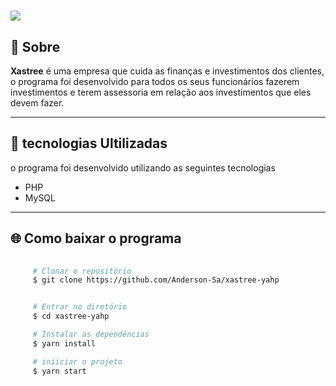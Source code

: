 <h1>
    <img src="https://ik.imagekit.io/f3ek78lyff/XasTree_KEL__pP9D.jpg">
</h1>

## 📄 Sobre

**Xastree** é uma empresa que cuida as finanças e investimentos dos clientes, o programa foi desenvolvido para todos os seus funcionários fazerem investimentos e terem assessoria em relação
aos investimentos que eles devem fazer.

---

## 🚀 tecnologias Ultilizadas

o programa foi desenvolvido  utilizando as seguintes tecnologias 

- PHP
- MySQL

---

## 🌐 Como baixar o programa

```bash
     
     # Clonar o repositório
     $ git clone https://github.com/Anderson-Sa/xastree-yahp 


     # Entrar no diretório  
     $ cd xastree-yahp

     # Instalar as dependências
     $ yarn install

     # iniiciar o projeto
     $ yarn start  

```

